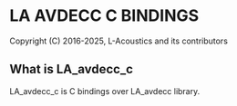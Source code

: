 # LA AVDECC C BINDINGS

Copyright (C) 2016-2025, L-Acoustics and its contributors

## What is LA_avdecc_c
LA_avdecc_c is C bindings over LA_avdecc library.
